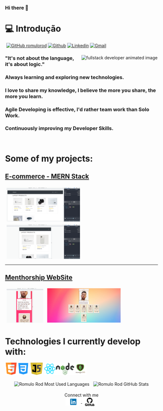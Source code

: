 ### Hi there 👋

<!--
**Romulo Rod** is a ✨ _special_ ✨ repository because its `README.md` (this file) appears on your GitHub profile.

Here are some ideas to get you started:

- 🔭 I’m currently working on ...
- 🌱 I’m currently learning ...
- 👯 I’m looking to collaborate on ...
- 🤔 I’m looking for help with ...
- 💬 Ask me about ...
- 📫 How to reach me: ...
- 😄 Pronouns: ...
- ⚡ Fun fact: ...
-->

# &#128187; Introdução

​ [![GitHub romulorod](https://img.shields.io/github/followers/vlarysc?label=follow&style=social)](https://github.com/romulorod) [![Github](https://img.shields.io/badge/-Github-000?style=flat&logo=Github&logoColor=white)](https://github.com/romulorod) [![Linkedin](https://img.shields.io/badge/-LinkedIn-blue?style=flat&logo=Linkedin&logoColor=white)](https://www.linkedin.com/in/romulo-rodrigues-dev/) [![Gmail](https://img.shields.io/badge/-Gmail-c14438?style=flat&logo=Gmail&logoColor=white)](mailto:biorrodrigues@yahoo.com.br)

<div>
    <img align="right" width="50%" src="https://raw.githubusercontent.com/trepichio/trepichio/master/assets/code.gif" alt="fullstack developer animated image"/>

### "It's not about the language, it's about logic."

### Always learning and exploring new technologies.

### I love to share my knowledge, I believe the more you share, the more you learn.

### Agile Developing is effective, I'd rather team work than Solo Work.

### Continuously improving my Developer Skills.

<br/>

# Some of my projects:

<a href="https://github.com/romulorod/reactecommerce" target="_blank">

## E-commerce - MERN Stack

</a>
<img width="48%" style="padding: 0.3rem" align="center" src="proshop1.png" alt="E-commerce - MERN Stack" />
<img width="48%" style="padding: 0.3rem" align="center" src="proshop2.png" alt="E-commerce - MERN Stack" />

<hr />
<a href="https://github.com/romulorod/menthorship">

## Menthorship WebSite

</a>
<img width="24%" style="padding: 0.3rem" align="center" src="menthorship-site-preview1.png" alt="E-commerce - MERN Stack" />
<img width="48%" style="padding: 0.3rem" align="center" src="menthorship-site-preview2.png" alt="E-commerce - MERN Stack" />

# Technologies I currently develop with:

<p align="left" style="min-width: 300px"> <img src="html5.svg" alt="html5" width="40" height="40"/><img src="css3.png" alt="css3" width="40" height="40"/> <img src="js.png" alt="git" width="40" height="40"/> <img src="react.png" alt="react" width="40" height="40"/><img src="nodejs.png" alt="nodejs" width="60" height="40"/><img src="mongodb.png" alt="mongodb" width="40" height="40"/>

<p align="center">
    <img width="47%" style="padding: 0.3rem" align="center" src="https://github-readme-stats.vercel.app/api/top-langs/?username=romulorod&layout=compact&hide=html&hide_border=true" alt="Romulo Rod Most Used Languages" />
    <img width="47%" style="padding: 0.3rem" align="center" src="https://github-readme-stats.vercel.app/api?username=romulorod&show_icons=true&hide_border=true" alt="Romulo Rod GitHub Stats" /></p>

<p align="center">
Connect with me <br>
<a href="https://www.linkedin.com/in/romulo-rodrigues-dev/">
  <img align="center" alt="Romulo Rod LinkedIn" width="50px" src="linkedin.png" />
</a>
<a href="https://github.com/romulorod">
  <img align="center" alt="Romulo Rod Github" width="50px" src="github.png" />
</a>
